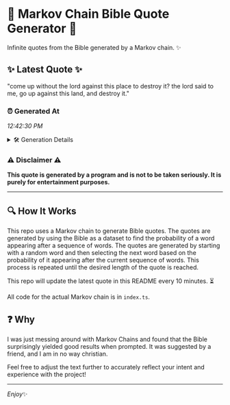 # 📖 Markov Chain Bible Quote Generator 📖

Infinite quotes from the Bible generated by a Markov chain. ✨

## ✨ Latest Quote ✨
"come up without the lord against this place to destroy it? the lord said to me, go up against this land, and destroy it."

### ⏰ Generated At
*12:42:30 PM*

<details>
    <summary>🛠️ Generation Details</summary>
    <p>
        <strong>🌱 Seed:</strong> come<br>
        <strong>🔄 Iterations:</strong> 23<br>
        <strong>📜 Context History:</strong><br>[ come ]: up<br>[ come, up ]: without<br>[ come, up, without ]: the<br>[ come, up, without, the ]: lord<br>[ come, up, without, the, lord ]: against<br>[ come, up, without, the, lord, against ]: this<br>[ up, without, the, lord, against, this ]: place<br>[ without, the, lord, against, this, place ]: to<br>[ the, lord, against, this, place, to ]: destroy<br>[ lord, against, this, place, to, destroy ]: it?<br>[ against, this, place, to, destroy, it? ]: the<br>[ this, place, to, destroy, it?, the ]: lord<br>[ place, to, destroy, it?, the, lord ]: said<br>[ to, destroy, it?, the, lord, said ]: to<br>[ destroy, it?, the, lord, said, to ]: me,<br>[ it?, the, lord, said, to, me, ]: go<br>[ the, lord, said, to, me,, go ]: up<br>[ lord, said, to, me,, go, up ]: against<br>[ said, to, me,, go, up, against ]: this<br>[ to, me,, go, up, against, this ]: land,<br>[ me,, go, up, against, this, land, ]: and<br>[ go, up, against, this, land,, and ]: destroy<br>[ up, against, this, land,, and, destroy ]: it.<br>
    </p>
</details>

### ⚠️ Disclaimer ⚠️
**This quote is generated by a program and is not to be taken seriously. It is purely for entertainment purposes.**

---

## 🔍 How It Works

This repo uses a Markov chain to generate Bible quotes. The quotes are generated by using the Bible as a dataset to find the probability of a word appearing after a sequence of words. The quotes are generated by starting with a random word and then selecting the next word based on the probability of it appearing after the current sequence of words. This process is repeated until the desired length of the quote is reached.

This repo will update the latest quote in this README every 10 minutes. ⏳

All code for the actual Markov chain is in `index.ts`.

## ❓ Why

I was just messing around with Markov Chains and found that the Bible surprisingly yielded good results when prompted. 
It was suggested by a friend, and I am in no way christian.

Feel free to adjust the text further to accurately reflect your intent and experience with the project!

---

*Enjoy*✨
